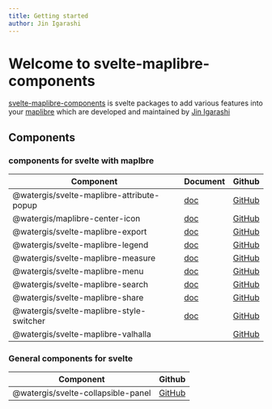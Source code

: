 ```yaml
---
title: Getting started
author: Jin Igarashi
---
```


# Welcome to svelte-maplibre-components

[svelte-maplibre-components](https://github.com/watergis/svelte-maplibre-components) is svelte packages to add various features into your [maplibre](https://maplibre.org/) which are developed and maintained by [Jin Igarashi](https://github.com/JinIgarashi)

## Components

### components for svelte with maplbre

|Component|Document|Github|
|---|---|---|
|@watergis/svelte-maplibre-attribute-popup|[doc](./components/attribute-popup/)|[GitHub](https://github.com/watergis/svelte-maplibre-components/tree/main/packages/attribute-popup)|
|@watergis/maplibre-center-icon|[doc](./components/center-icon/)|[GitHub](https://github.com/watergis/svelte-maplibre-components/tree/main/packages/center/)|
|@watergis/svelte-maplibre-export|[doc](./components/export/)|[GitHub](https://github.com/watergis/svelte-maplibre-components/tree/main/packages/export)|
|@watergis/svelte-maplibre-legend|[doc](./components/legend/)|[GitHub](https://github.com/watergis/svelte-maplibre-components/tree/main/packages/legend)|
|@watergis/svelte-maplibre-measure|[doc](./components/measure/)|[GitHub](https://github.com/watergis/svelte-maplibre-components/tree/main/packages/measure)|
|@watergis/svelte-maplibre-menu|[doc](./components/menu/)|[GitHub](https://github.com/watergis/svelte-maplibre-components/tree/main/packages/menu)|
|@watergis/svelte-maplibre-search|[doc](./components/search/)|[GitHub](https://github.com/watergis/svelte-maplibre-components/tree/main/packages/search)|
|@watergis/svelte-maplibre-share|[doc](./components/share/)|[GitHub](https://github.com/watergis/svelte-maplibre-components/tree/main/packages/share)|
|@watergis/svelte-maplibre-style-switcher|[doc](./components/style-switcher/)|[GitHub](https://github.com/watergis/svelte-maplibre-components/tree/main/packages/style-switcher)|
|@watergis/svelte-maplibre-valhalla||[GitHub](https://github.com/watergis/svelte-maplibre-components/tree/main/packages/valhalla)|

### General components for svelte

|Component|Github|
|---|---|
|@watergis/svelte-collapsible-panel|[GitHub](https://github.com/watergis/svelte-maplibre-components/tree/main/packages/collapsible-panel)|
